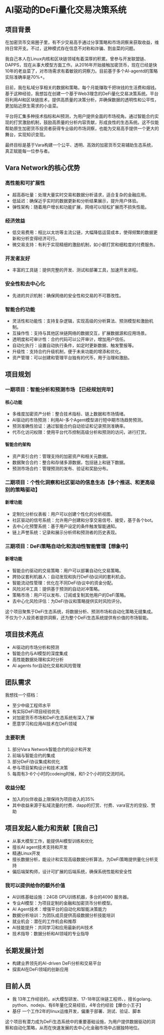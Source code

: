 # AI驱动的DeFi量化交易决策系统

## 项目背景

在加密货币交易圈子里，有不少交易高手通过分享策略和市场洞察来获取收益，维持日常开支。不过，这种模式存在信息不对称和诈骗、割韭菜的问题。

我自己本人在Linux内核和区块链领域有着深厚的积累。曾参与开发联盟链、DAPPS，现在从事大模型方面工作。从2016年开始接触加密货币，现在已经是快10年的老韭菜了，对市场需求有着敏锐的洞察力。目前基于多个AI-agentd的策略实际准确率是70%+。

目前，我在私域分享相关的数据和策略，每个月能赚取千把块钱的生活费和烟钱。基于这种经验，我想旨在创建一个基于Web3理念的DeFi量化交易决策系统。平台将利用AI和区块链技术，提供高质量的决策分析，并确保数据的透明性和公平性，更加贴近原生需求的小韭菜。

平台将汇集多种技术指标和AI预测，为用户提供全面的市场视角。通过智能合约实现的打赏激励机制，鼓励高质量的分析内容贡献，形成良性的生态系统。这不仅能帮助原生加密货币投资者获得专业级的市场洞察，也能为交易高手提供一个更大的舞台，实现知识变现。

最终目标是基于Vara构建一个公平、透明、高效的加密货币交易辅助生态系统，真正赋能每一位参与者。

## Vara Network的核心优势

### 高性能和可扩展性
- 超高吞吐量：处理大量实时交易和数据分析请求，适合复杂的金融应用。
- 低延迟：确保近乎实时的数据更新和分析结果展示，提升用户体验。
- 弹性架构：随着用户增长和功能扩展，网络可以轻松扩展而不损失性能。

### 经济效益
- 低交易费用：相比以太坊等主流公链，大幅降低运营成本，使得频繁的数据更新和分析变得经济可行。
- 微交易支持：有利于实现精细的激励机制，如小额打赏和细粒度的付费服务。

### 开发者友好
- 丰富的工具链：提供完整的开发、测试和部署工具，加速开发进程。

### 安全性和去中心化
- 先进的共识机制：确保网络的安全性和交易的不可篡改性。

### 智能合约功能
- 灵活性和功能性：支持复杂逻辑，实现高级的分析算法、预测模型和激励机制。
- 互操作性：支持与其他区块链网络的数据交互，扩展数据源和应用场景。
- 透明度和可审计性：合约代码可以公开审计，增加用户信任。
- 自动化执行：设置自动执行条件，如定时更新数据、触发警报等。
- 升级性：支持合约升级机制，便于未来功能的增添和优化。
- 资产管理：可以创建和管理平台独有的代币，用于治理和激励。

## 项目规划

### 一期项目：智能分析和预测市场 【已经规划完毕】

#### 核心功能
- 多维度加密资产分析：整合技术指标、链上数据和市场情绪。
- AI驱动的市场预测：利用AI-多个Agent模型进行短中期市场趋势预测。
- 预测准确性验证：通过智能合约自动验证和记录预测准确率。
- 代币化访问权限：使用平台代币控制高级分析和预测的访问，进行打赏。

#### 智能合约架构
- 资产索引合约：管理支持的加密资产和相关元数据。
- 数据聚合合约：整合和存储多源数据，包括链上和链下数据。
- 预测市场合约：管理预测的发布、验证和奖励分布。

### 二期项目：个性化洞察和社区驱动的信息生态【多个推送、和更高级别的策略驱动】

#### 新增功能
- 定制化分析仪表板：用户可以创建个性化的分析视图。
- 社区驱动的信号系统：允许用户创建和分享交易信号、接受，基于各个bot。
- 去中心化预警系统：基于用户设定的条件触发智能通知。
- 链上声誉系统：记录和展示分析师和预测者的历史表现。

### 三期项目：DeFi策略自动化和流动性智能管理【想象中】

#### 新增功能
- 智能合约驱动的交易策略：用户可以部署自动化交易策略。
- 跨协议套利机器人：自动发现和执行DeFi协议间的套利机会。
- 智能流动性管理：优化在不同DeFi协议中的资金分配。
- 风险对冲工具：提供基于预测的自动对冲策略。
- 策略市场：用户可以发布、订阅或复制其他用户的DeFi策略。
- 去中心化风险评估：为DeFi协议和策略提供实时风险评分。

这个项目聚焦于DeFi生态系统，将数据分析、预测市场和自动化策略无缝集成。不仅为个人投资者提供洞察，还为整个DeFi生态系统提供有价值的市场智能。

## 项目技术亮点

- AI驱动的市场分析和预测
- 智能合约与AI模型的深度集成
- 高性能数据处理和实时分析
- AI agents for自动化交易和风险管理

## 团队需求

我想找一个搭档：
- 至少中级工程师水平
- 有实际DeFi项目经验优先
- 对加密货币市场和DeFi生态系统有深入了解
- 愿意学习和应用AI技术在DeFi领域

### 主要职责
1. 部分Vara Network智能合约的设计和开发
2. 前端与智能合约的集成
3. 部分DeFi协议集成和优化
4. 参与项目架构设计和技术决策
5. 每周有3-6个小时的codeing时候，和1-2个小时的交流时间。

### 收益分配
- 加入的伙伴收益上限保持为项目收入的35%
- 其中收益来源于私域流量的付费、dapp的打赏、付费、vara官方的空投、赞助

## 项目发起人能力和贡献【我自己】

- 从事大模型工作，能提供AI模型训练和优化
- 擅长AI agent技术支持和开发
- 精通Linux开发
- 擅长数据分析，能设计和实现高级数据分析算法，为DeFi策略提供量化分析支持
- 偏后端架构师，设计可扩展的后端系统，确保系统性能和安全性

### 我可以提供给你的额外价值
- AI训练基础设施：24GB GPU训练机器，多台的4090 服务器。
- 专业AI模型：为项目定制的金融和加密货币分析模型。
- AI Agent技术：增强平台的自动化和智能决策能力
- 数据分析培训：为团队成员提供高级数据分析技能培训
- 就业机会：潜在的工作机会和推荐
- AI技能提升：共同学习和应用最新的AI技术
- 技术指导：数据分析和AI领域的专业指导

## 长期发展计划

- 构建业界领先的AI-driven DeFi分析和交易平台
- 探索AI在DeFi领域的创新应用

## 目前人员
- 我 13年工作经验的，ai大模型研发、17-18年区块链工程师、，擅长golang、python、nodejs、有6年量化交易经验，4年合约经验【爆仓小王子】
- 基仔 一个工作2年的linux运维开发，偏重于部署、测试、验证、脚本



这个项目有潜力成为DeFi生态系统中的重要基础设施，为用户提供数据驱动的洞察和自动化策略，从而在快速发展的去中心化金融市场中占据独特地位。
